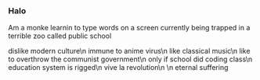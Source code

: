### Halo

Am a monke learnin to type words on a screen
currently being trapped in a terrible zoo called public school

dislike modern culture\n
immune to anime virus\n
like classical music\n
like to overthrow the communist government\n
only if school did coding class\n
education system is rigged\n
vive la revolution\n
\n
eternal suffering

